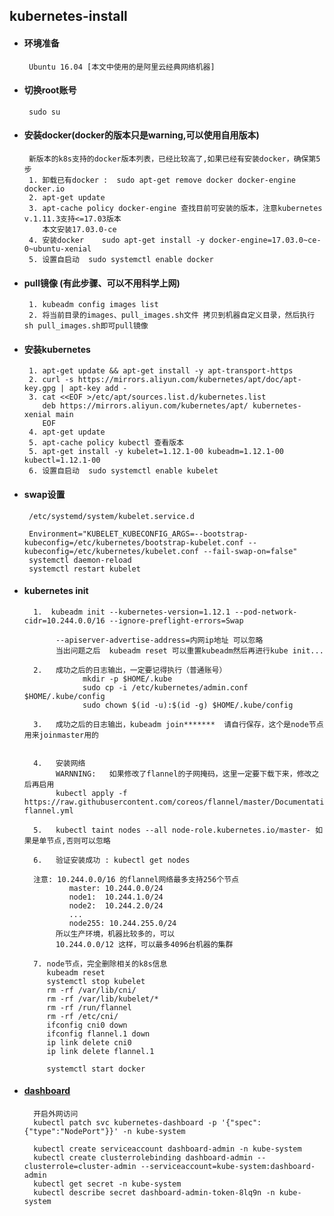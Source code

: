 ## kubernetes-install

+  #### 环境准备
        Ubuntu 16.04 [本文中使用的是阿里云经典网络机器]

+  #### 切换root账号
        sudo su
        
+  #### 安装docker(docker的版本只是warning,可以使用自用版本)
        新版本的k8s支持的docker版本列表，已经比较高了,如果已经有安装docker，确保第5步
        1. 卸载已有docker :  sudo apt-get remove docker docker-engine docker.io
        2. apt-get update
        3. apt-cache policy docker-engine 查找目前可安装的版本，注意kubernetes v.1.11.3支持<=17.03版本
           本文安装17.03.0-ce   
        4. 安装docker    sudo apt-get install -y docker-engine=17.03.0~ce-0~ubuntu-xenial              
        5. 设置自启动  sudo systemctl enable docker 
        
+  #### pull镜像 (有此步骤、可以不用科学上网)
        1. kubeadm config images list
        2. 将当前目录的images、pull_images.sh文件 拷贝到机器自定义目录，然后执行 sh pull_images.sh即可pull镜像          

            
+  #### 安装kubernetes
        1. apt-get update && apt-get install -y apt-transport-https
        2. curl -s https://mirrors.aliyun.com/kubernetes/apt/doc/apt-key.gpg | apt-key add -
        3. cat <<EOF >/etc/apt/sources.list.d/kubernetes.list
           deb https://mirrors.aliyun.com/kubernetes/apt/ kubernetes-xenial main
           EOF
        4. apt-get update
        5. apt-cache policy kubectl 查看版本
        5. apt-get install -y kubelet=1.12.1-00 kubeadm=1.12.1-00 kubectl=1.12.1-00
        6. 设置自启动  sudo systemctl enable kubelet        
                
+  #### swap设置
        /etc/systemd/system/kubelet.service.d
        
        Environment="KUBELET_KUBECONFIG_ARGS=--bootstrap-kubeconfig=/etc/kubernetes/bootstrap-kubelet.conf --kubeconfig=/etc/kubernetes/kubelet.conf --fail-swap-on=false"
        systemctl daemon-reload
        systemctl restart kubelet
        

+ #### kubernetes init
        1.  kubeadm init --kubernetes-version=1.12.1 --pod-network-cidr=10.244.0.0/16 --ignore-preflight-errors=Swap
             
             --apiserver-advertise-address=内网ip地址 可以忽略
             当出问题之后  kubeadm reset 可以重置kubeadm然后再进行kube init...
        
        2.   成功之后的日志输出，一定要记得执行（普通账号）
                   mkdir -p $HOME/.kube
                   sudo cp -i /etc/kubernetes/admin.conf $HOME/.kube/config
                   sudo chown $(id -u):$(id -g) $HOME/.kube/config
                   
        3.   成功之后的日志输出，kubeadm join*******  请自行保存，这个是node节点用来joinmaster用的 
        
           
        4.   安装网络
             WARNNING:   如果修改了flannel的子网掩码，这里一定要下载下来，修改之后再启用
             kubectl apply -f https://raw.githubusercontent.com/coreos/flannel/master/Documentation/kube-flannel.yml
        
        5.   kubectl taint nodes --all node-role.kubernetes.io/master- 如果是单节点,否则可以忽略
        
        6.   验证安装成功 : kubectl get nodes
        
        注意: 10.244.0.0/16 的flannel网络最多支持256个节点
                master: 10.244.0.0/24
                node1:  10.244.1.0/24
                node2:  10.244.2.0/24
                ...
                node255: 10.244.255.0/24
             所以生产环境，机器比较多的，可以
             10.244.0.0/12 这样，可以最多4096台机器的集群    
             
        7. node节点，完全删除相关的k8s信息
           kubeadm reset
           systemctl stop kubelet
           rm -rf /var/lib/cni/
           rm -rf /var/lib/kubelet/*
           rm -rf /run/flannel
           rm -rf /etc/cni/
           ifconfig cni0 down
           ifconfig flannel.1 down   
           ip link delete cni0
           ip link delete flannel.1
                
           systemctl start docker
  


+ #### [dashboard](https://github.com/kubernetes/dashboard)
        开启外网访问
        kubectl patch svc kubernetes-dashboard -p '{"spec":{"type":"NodePort"}}' -n kube-system            
        
        kubectl create serviceaccount dashboard-admin -n kube-system
        kubectl create clusterrolebinding dashboard-admin --clusterrole=cluster-admin --serviceaccount=kube-system:dashboard-admin
        kubectl get secret -n kube-system
        kubectl describe secret dashboard-admin-token-8lq9n -n kube-system

            
